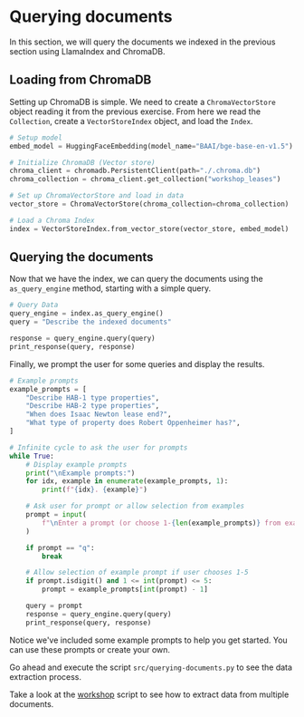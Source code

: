 # Querying documents

In this section, we will query the documents we indexed in the previous section using LlamaIndex and ChromaDB.

## Loading from ChromaDB

Setting up ChromaDB is simple. We need to create a `ChromaVectorStore` object reading it from the previous exercise.
From here we read the `Collection`, create a `VectorStoreIndex` object, and load the `Index`.

```python
# Setup model
embed_model = HuggingFaceEmbedding(model_name="BAAI/bge-base-en-v1.5")

# Initialize ChromaDB (Vector store)
chroma_client = chromadb.PersistentClient(path="./.chroma.db")
chroma_collection = chroma_client.get_collection("workshop_leases")

# Set up ChromaVectorStore and load in data
vector_store = ChromaVectorStore(chroma_collection=chroma_collection)

# Load a Chroma Index
index = VectorStoreIndex.from_vector_store(vector_store, embed_model)
```

## Querying the documents

Now that we have the index, we can query the documents using the `as_query_engine` method, starting with a simple query.

```python
# Query Data
query_engine = index.as_query_engine()
query = "Describe the indexed documents"

response = query_engine.query(query)
print_response(query, response)
```

Finally, we prompt the user for some queries and display the results.

```python
# Example prompts
example_prompts = [
    "Describe HAB-1 type properties",
    "Describe HAB-2 type properties",
    "When does Isaac Newton lease end?",
    "What type of property does Robert Oppenheimer has?",
]

# Infinite cycle to ask the user for prompts
while True:
    # Display example prompts
    print("\nExample prompts:")
    for idx, example in enumerate(example_prompts, 1):
        print(f"{idx}. {example}")

    # Ask user for prompt or allow selection from examples
    prompt = input(
        f"\nEnter a prompt (or choose 1-{len(example_prompts)} from examples, 'q' to quit): "
    )

    if prompt == "q":
        break

    # Allow selection of example prompt if user chooses 1-5
    if prompt.isdigit() and 1 <= int(prompt) <= 5:
        prompt = example_prompts[int(prompt) - 1]

    query = prompt
    response = query_engine.query(query)
    print_response(query, response)
```
Notice we've included some example prompts to help you get started. You can use these prompts or create your own.

Go ahead and execute the script `src/querying-documents.py` to see the data extraction process.

Take a look at the [workshop](src/querying-documents.py) script to see how to extract data from multiple documents.


